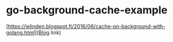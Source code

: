 # go-background-cache-example


[https://jelinden.blogspot.fi/2016/06/cache-on-background-with-golang.html](Blog link)

